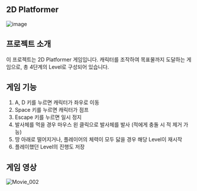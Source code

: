 ## 2D Platformer
![image](https://github.com/user-attachments/assets/1a3d61fa-700c-420d-99b7-ad5ebe02e2eb)

## 프로젝트 소개
이 프로젝트는 2D Platformer 게임입니다.
캐릭터를 조작하여 목표물까지 도달하는 게임으로, 총 4단계의 Level로 구성되어 있습니다.

## 게임 기능
1. A, D 키를 누르면 캐릭터가 좌우로 이동
2. Space 키를 누르면 캐릭터가 점프
3. Escape 키를 누르면 일시 정지
4. 발사체를 먹을 경우 마우스 왼 클릭으로 발사체를 발사 (적에게 충돌 시 적 제거 가능)
5. 땅 아래로 떨어지거나, 플레이어의 체력이 모두 닳을 경우 해당 Level이 재시작
6. 플레이했던 Level의 진행도 저장

## 게임 영상
![Movie_002](https://github.com/user-attachments/assets/a8602805-ff42-479e-8be9-c8961a87021e)
